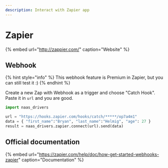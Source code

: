 ```yaml
---
description: Interact with Zapier app
---
```


# Zapier

{% embed url="http://zappier.com/" caption="Website" %}

## Webhook

{% hint style="info" %}
This webhook feature is Premium in Zapier, but you can still test it :\)
{% endhint %}

Create a new Zap with Webhook as a trigger and choose "Catch Hook". Paste it in `url` and you are good.

```python
import naas_drivers

url = "https://hooks.zapier.com/hooks/catch/*****/op7a4m1"
data = { "first_name":"Bryan", "last_name":"Helmig", "age": 27 }
result = naas_drivers.zapier.connect(url).send(data)
```

## Official documentation

{% embed url="https://zapier.com/help/doc/how-get-started-webhooks-zapier" caption="Documentation" %}


